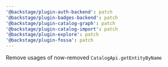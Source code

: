 ```yaml
---
'@backstage/plugin-auth-backend': patch
'@backstage/plugin-badges-backend': patch
'@backstage/plugin-catalog-graph': patch
'@backstage/plugin-catalog-import': patch
'@backstage/plugin-explore': patch
'@backstage/plugin-fossa': patch
---
```


Remove usages of now-removed `CatalogApi.getEntityByName`
